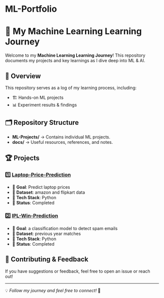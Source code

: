 # ML-Portfolio
# 🚀 My Machine Learning Learning Journey

Welcome to my **Machine Learning Learning Journey**! This repository documents my projects and key learnings as I dive deep into ML & AI.

## 📌 Overview
This repository serves as a log of my learning process, including:
- 🏗️ Hands-on ML projects
- 📊 Experiment results & findings

## 🗂️ Repository Structure

- **ML-Projects/** → Contains individual ML projects.
- **docs/** → Useful resources, references, and notes.


## 🏆 Projects
### 1️⃣ [Laptop-Price-Prediction]([link-to-folder](https://github.com/ML-CoderX/laptop-price-predictor))
- 🔹 **Goal**: Predict laptop prices
- 🔹 **Dataset**: amazon and flipkart data
- 🔹 **Tech Stack**: Python
- 🔹 **Status**: Completed

### 2️⃣ [IPL-Win-Prediction](link-to-folder)
- 🔹 **Goal**: a classification model to detect spam emails
- 🔹 **Dataset**: previous year matches
- 🔹 **Tech Stack**: Python
- 🔹 **Status**: Completed

## 🤝 Contributing & Feedback
If you have suggestions or feedback, feel free to open an issue or reach out!

---

💡 *Follow my journey and feel free to connect!* 🚀

